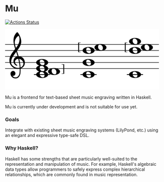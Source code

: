 # Mu

[![Actions Status](https://github.com/alexbielen/mu/workflows/Haskell%20CI/badge.svg)](https://github.com/alexbielen/mu/actions)

![Mu Logo](images/mu_chord.png)

Mu is a frontend for text-based sheet music engraving written in Haskell.

Mu is currently under development and is not suitable for use yet. 

### Goals

Integrate with existing sheet music engraving systems (LilyPond, etc.) using an elegant and expressive type-safe DSL.

### Why Haskell?

Haskell has some strengths that are particularly well-suited to the representation and manipulation of music. For example, Haskell's algebraic data types allow programmers to safely express complex hierarchical relationships, which are commonly found in music representation.
